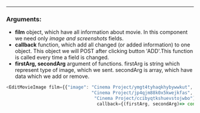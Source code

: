 ------
### Arguments:
+ **film**  object, which have all information about movie. In this component we need only *image and screenshots* fields.
+ **callback**  function, which add all changed (or added information) to one object. This object we will POST after clicking button 'ADD'.This function is called every time a field is changed.
+ **firstArg, secondArg** argument of functions. firstArg is string which represent type of image, which we sent. secondArg is array, which have data which we add or remove.

```js
<EditMovieImage film={{"image": "Cinema Project/ymgt4tyhaqkhybywwkut", "screenshots": [
                                "Cinema Project/jp4qjm88k0x5kwejkfas",
                                 "Cinema Project/ccibyqtkshuevstojwbo"] }}
                                  callback={(firstArg, secondArg)=> console.log("ACTION")} />
```